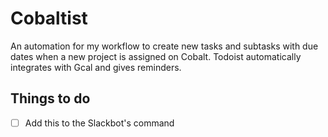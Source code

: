# Cobaltist

An automation for my workflow to create new tasks and subtasks with due dates when a new project is assigned on Cobalt. 
Todoist automatically integrates with Gcal and gives reminders. 

## Things to do

- [ ] Add this to the Slackbot's command
